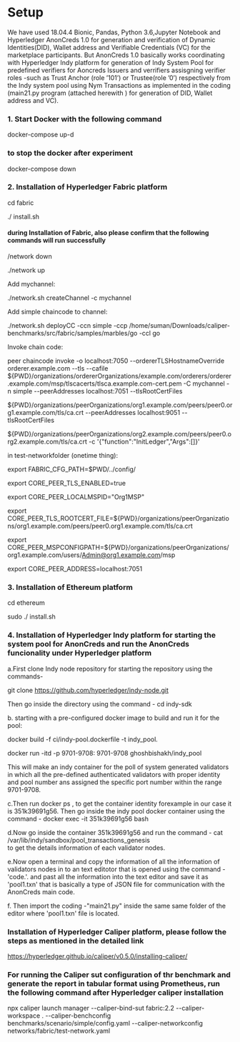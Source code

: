 # Setup
We have used 18.04.4 Bionic, Pandas, Python 3.6,Jupyter Notebook and Hyperledger AnonCreds 1.0 for generation and verification of Dynamic Identities(DID), Wallet address and Verifiable Credentials (VC) for the marketplace participants. 
But AnonCreds 1.0 basically works coordinating with Hyperledger Indy platform for generation of Indy System Pool for predefined verifiers for Aoncreds Issuers and verrifiers assisgning verifier roles -such as Trust Anchor (role ’101’)
or Trustee(role ’0’) respectively from the Indy system pool using Nym Transactions as implemented in the coding (main21.py program (attached herewith ) for generation of DID, Wallet address and VC).

 ### 1. Start Docker with the following command

docker-compose up-d

### to stop the docker after experiment 
docker-compose down

### 2. Installation of Hyperledger Fabric platform 
cd fabric

./ install.sh

####  during Installation of Fabric, also please confirm that the following commands will run successfully
/network down

./network up

Add mychannel:

./network.sh createChannel -c mychannel

Add simple chaincode to channel:

./network.sh deployCC -ccn simple -ccp /home/suman/Downloads/caliper-benchmarks/src/fabric/samples/marbles/go -ccl go

Invoke chain code:

peer chaincode invoke -o localhost:7050 --ordererTLSHostnameOverride orderer.example.com --tls --cafile
${PWD}/organizations/ordererOrganizations/example.com/orderers/orderer.example.com/msp/tlscacerts/tlsca.example.com-cert.pem -C mychannel -n simple --peerAddresses localhost:7051 --tlsRootCertFiles 

${PWD}/organizations/peerOrganizations/org1.example.com/peers/peer0.org1.example.com/tls/ca.crt --peerAddresses localhost:9051 --tlsRootCertFiles 

${PWD}/organizations/peerOrganizations/org2.example.com/peers/peer0.org2.example.com/tls/ca.crt -c '{"function":"InitLedger","Args":[]}'

 
in test-networkfolder (onetime thing): 

export FABRIC_CFG_PATH=$PWD/../config/

export CORE_PEER_TLS_ENABLED=true

export CORE_PEER_LOCALMSPID="Org1MSP"

export CORE_PEER_TLS_ROOTCERT_FILE=${PWD}/organizations/peerOrganizations/org1.example.com/peers/peer0.org1.example.com/tls/ca.crt

export CORE_PEER_MSPCONFIGPATH=${PWD}/organizations/peerOrganizations/org1.example.com/users/Admin@org1.example.com/msp

export CORE_PEER_ADDRESS=localhost:7051

### 3. Installation of Ethereum platform 
cd ethereum

sudo ./ install.sh

### 4. Installation of Hyperledger Indy platform for starting the system pool for AnonCreds and run the AnonCreds funcionality under Hyperledger platform

a.First clone Indy node repository for starting the repository using the commands- 

git clone https://github.com/hyperledger/indy-node.git 

Then go inside the directory using the command - cd indy-sdk

b. starting with a pre-configured docker image to build and run it for the pool:
   
docker build -f ci/indy-pool.dockerfile -t indy_pool.

docker run -itd -p 9701-9708: 9701-9708 ghoshbishakh/indy_pool

This will make an indy container for the poll of system generated validators in which all the pre-defined authenticated validators with proper identity and pool number ans assigned the specific port number within the range 9701-9708.

c.Then run docker ps , to get the container identity forexample in our case it is 351k39691g56. 
Then go inside the indy pool docker container  using the command - docker exec -it 351k39691g56 bash

d.Now go inside the container 351k39691g56 and run the command - cat /var/lib/indy/sandbox/pool_transactions_genesis                                              
to get the details information of each validator nodes.

e.Now open a terminal and copy the information of all the information of validators nodes in to an text editotor that is opened using the command -'code.'.
and past all the information into the text editor and save it as 'pool1.txn' that is basically a type of JSON file for communication with the AnonCreds main code.

f. Then import the coding -"main21.py" inside the same same folder of the editor where 'pool1.txn' file is located.





### Installation of Hyperledger Caliper platform, please follow the steps as mentioned in the detailed link
https://hyperledger.github.io/caliper/v0.5.0/installing-caliper/

### For running the Caliper sut configuration of thr benchmark and generate the report in tabular format using Prometheus, run the following command after Hyperledger caliper installation
npx caliper launch manager --caliper-bind-sut fabric:2.2 --caliper-workspace . --caliper-benchconfig benchmarks/scenario/simple/config.yaml --caliper-networkconfig networks/fabric/test-network.yaml
